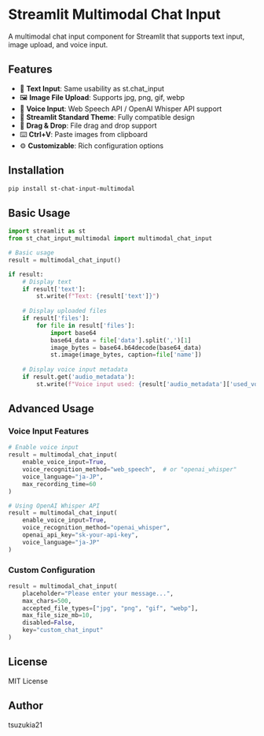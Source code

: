 # Streamlit Multimodal Chat Input

A multimodal chat input component for Streamlit that supports text input, image upload, and voice input.

## Features

- 📝 **Text Input**: Same usability as st.chat_input
- 🖼️ **Image File Upload**: Supports jpg, png, gif, webp
- 🎤 **Voice Input**: Web Speech API / OpenAI Whisper API support
- 🎨 **Streamlit Standard Theme**: Fully compatible design
- 🔄 **Drag & Drop**: File drag and drop support
- ⌨️ **Ctrl+V**: Paste images from clipboard
- ⚙️ **Customizable**: Rich configuration options

## Installation

```bash
pip install st-chat-input-multimodal
```

## Basic Usage

```python
import streamlit as st
from st_chat_input_multimodal import multimodal_chat_input

# Basic usage
result = multimodal_chat_input()

if result:
    # Display text
    if result['text']:
        st.write(f"Text: {result['text']}")
    
    # Display uploaded files
    if result['files']:
        for file in result['files']:
            import base64
            base64_data = file['data'].split(',')[1]
            image_bytes = base64.b64decode(base64_data)
            st.image(image_bytes, caption=file['name'])
    
    # Display voice input metadata
    if result.get('audio_metadata'):
        st.write(f"Voice input used: {result['audio_metadata']['used_voice_input']}")
```

## Advanced Usage

### Voice Input Features

```python
# Enable voice input
result = multimodal_chat_input(
    enable_voice_input=True,
    voice_recognition_method="web_speech",  # or "openai_whisper"
    voice_language="ja-JP",
    max_recording_time=60
)

# Using OpenAI Whisper API
result = multimodal_chat_input(
    enable_voice_input=True,
    voice_recognition_method="openai_whisper",
    openai_api_key="sk-your-api-key",
    voice_language="ja-JP"
)
```

### Custom Configuration

```python
result = multimodal_chat_input(
    placeholder="Please enter your message...",
    max_chars=500,
    accepted_file_types=["jpg", "png", "gif", "webp"],
    max_file_size_mb=10,
    disabled=False,
    key="custom_chat_input"
)
```

## License

MIT License

## Author

tsuzukia21